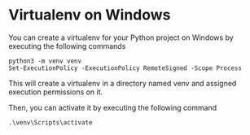 # Virtualenv on Windows

You can create a virtualenv for your Python project on Windows by executing the following commands

```shell
python3 -m venv venv
Set-ExecutionPolicy -ExecutionPolicy RemoteSigned -Scope Process
```

This will create a virtualenv in a directory named venv and assigned execution permissions on it.

Then, you can activate it by executing the following command

```shell
.\venv\Scripts\activate
```